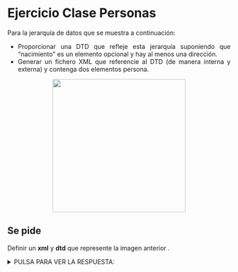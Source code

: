 <div align="justify">

# Ejercicio Clase Personas

  Para la jerarquía de datos que se muestra a continuación:
  - Proporcionar una DTD que refleje esta jerarquía suponiendo que “nacimiento” es un elemento opcional y hay al menos una dirección.
  - Generar un fichero XML que referencie al DTD (de manera interna y externa) y contenga dos elementos persona.

<div align="center">
  <img width="300px" src="https://sites.google.com/site/todoxmldtd/_/rsrc/1360326331545/ejercicios/enunciados/ejercicios-dtd-avanzados/ejercicio-dtd-avanzado-4-creacion-de-un-xml-y-un-dtd-a-partir-de-un-esquema/esquema.jpg">
</div>

## Se pide

  Definir un __xml__ y __dtd__ que represente la imagen anterior .


 <details>
   <summary>PULSA PARA VER LA RESPUESTA:</summary>

```xml
<?xml version='1.0' encoding="ISO-8859-1"?>
<!DOCTYPE personas SYSTEM "personas.dtd">
<personas>
 <persona>
    <nombre>Juan</nombre>
    <apellidos>Pardo</apellidos>
    <nacimiento dia="10" mes="Abril" anio="1982"/>
    <direccion>
       <calle>Caoba, 1</calle>
       <poblacion>Madrid</poblacion>
       <provincia>Madrid</provincia>
       <cpostal>28005</cpostal>
    </direccion>
    <varon />
 </persona>
 <persona>
    <nombre>María</nombre>
    <apellidos>López</apellidos>
    <direccion>
       <calle>Roncato, 1</calle>
       <poblacion>Illescas</poblacion>
       <provincia>Toledo</provincia>
       <cpostal>45200</cpostal>
    </direccion>
    <direccion>
       <calle>Paseo de la Esperanza, 15 - 1º A</calle>
       <poblacion>Madrid</poblacion>
       <provincia>Madrid</provincia>
       <cpostal>28005</cpostal>
    </direccion>
    <hembra />
 </persona>
</personas>
```

```xml
<!ELEMENT personas (persona+)>
<!ELEMENT persona (nombre, apellidos, nacimiento?, direccion+, (varon | hembra))>
<!ELEMENT nombre (#PCDATA)>
<!ELEMENT apellidos (#PCDATA)>
<!ELEMENT nacimiento EMPTY>
<!ATTLIST nacimiento
     dia     CDATA    #REQUIRED
     mes     CDATA    #REQUIRED
     anio    CDATA    #REQUIRED>
<!ELEMENT direccion (calle,poblacion,provincia,cpostal)>
<!ELEMENT calle (#PCDATA)>
<!ELEMENT poblacion (#PCDATA)>
<!ELEMENT provincia (#PCDATA)>
<!ELEMENT cpostal (#PCDATA)>
<!ELEMENT varon EMPTY>
<!ELEMENT hembra EMPTY>

 ```
 </details>

</div>
